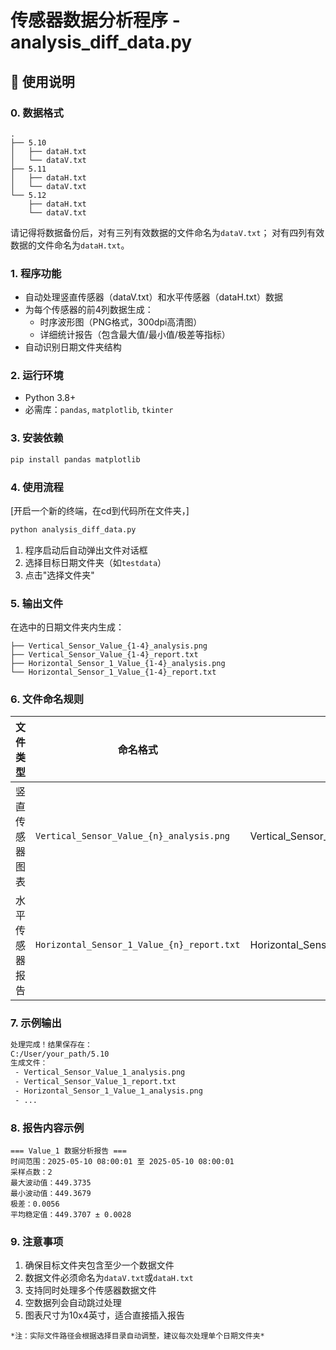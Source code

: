 # 传感器数据分析程序 - analysis_diff_data.py

## 📖 使用说明

### 0. 数据格式
```
.
├── 5.10
│   ├── dataH.txt
│   └── dataV.txt
├── 5.11
│   ├── dataH.txt
│   └── dataV.txt
└── 5.12
    ├── dataH.txt
    └── dataV.txt
```

请记得将数据备份后，对有三列有效数据的文件命名为`dataV.txt`；
对有四列有效数据的文件命名为`dataH.txt`。


### 1. 程序功能
- 自动处理竖直传感器（dataV.txt）和水平传感器（dataH.txt）数据
- 为每个传感器的前4列数据生成：
  - 时序波形图（PNG格式，300dpi高清图）
  - 详细统计报告（包含最大值/最小值/极差等指标）
- 自动识别日期文件夹结构

### 2. 运行环境
- Python 3.8+
- 必需库：`pandas`, `matplotlib`, `tkinter`

### 3. 安装依赖
```bash
pip install pandas matplotlib
```

### 4. 使用流程
[开启一个新的终端，在cd到代码所在文件夹，]
```bash
python analysis_diff_data.py
```
1. 程序启动后自动弹出文件对话框
2. 选择目标日期文件夹（如`testdata`）
3. 点击"选择文件夹"



### 5. 输出文件
在选中的日期文件夹内生成：
```
├── Vertical_Sensor_Value_{1-4}_analysis.png
├── Vertical_Sensor_Value_{1-4}_report.txt
├── Horizontal_Sensor_1_Value_{1-4}_analysis.png
└── Horizontal_Sensor_1_Value_{1-4}_report.txt
```

### 6. 文件命名规则
| 文件类型 | 命名格式 | 示例 |
|---------|----------|------|
| 竖直传感器图表 | `Vertical_Sensor_Value_{n}_analysis.png` | Vertical_Sensor_Value_1_analysis.png |
| 水平传感器报告 | `Horizontal_Sensor_1_Value_{n}_report.txt` | Horizontal_Sensor_1_Value_1_report.txt |

### 7. 示例输出
```bash
处理完成！结果保存在：
C:/User/your_path/5.10
生成文件：
 - Vertical_Sensor_Value_1_analysis.png
 - Vertical_Sensor_Value_1_report.txt
 - Horizontal_Sensor_1_Value_1_analysis.png
 - ...
```

### 8. 报告内容示例
```text
=== Value_1 数据分析报告 ===
时间范围：2025-05-10 08:00:01 至 2025-05-10 08:00:01
采样点数：2
最大波动值：449.3735
最小波动值：449.3679
极差：0.0056
平均稳定值：449.3707 ± 0.0028
```

### 9. 注意事项
1. 确保目标文件夹包含至少一个数据文件
2. 数据文件必须命名为`dataV.txt`或`dataH.txt`
3. 支持同时处理多个传感器数据文件
4. 空数据列会自动跳过处理
5. 图表尺寸为10x4英寸，适合直接插入报告


```
*注：实际文件路径会根据选择目录自动调整，建议每次处理单个日期文件夹*